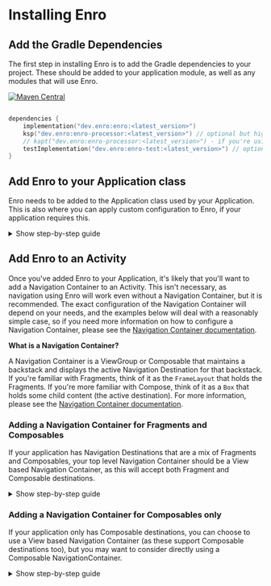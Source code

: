 # Installing Enro

## Add the Gradle Dependencies 
The first step in installing Enro is to add the Gradle dependencies to your project. These should be added to your application module, as well as any modules that will use Enro. 

[![Maven Central](https://img.shields.io/maven-central/v/dev.enro/enro.svg?label=Maven%20Central)](https://search.maven.org/search?q=g:%22dev.enro%22)
```kotlin

dependencies {
    implementation("dev.enro:enro:<latest_version>")
    ksp("dev.enro:enro-processor:<latest_version>") // optional but highly recommended
    // kapt("dev.enro:enro-processor:<latest_version>") - if you're using KAPT not KSP
    testImplementation("dev.enro:enro-test:<latest_version>") // optional test extensions
}

```

## Add Enro to your Application class
Enro needs to be added to the Application class used by your Application. This is also where you can apply custom configuration to Enro, if your application requires this.

<details markdown="block">
  <summary>
    Show step-by-step guide
  </summary>

**0. An application class without Enro installed**
```kotlin

class ExampleApplication : Application {
    // ...
}

```

**1. Add the `NavigationApplication` interface**
```kotlin

class ExampleApplication : Application, NavigationApplication {
```
{:.code-important .code-start}
```kotlin
    // ...
}

```
{:.code-not-important .code-end}

**2. Override the `navigationController` property**
```kotlin

class ExampleApplication : Application, NavigationApplication {
```
{:.code-not-important .code-start}
```kotlin
    override val navigationController = createNavigationController { }
```
{:.code-important}
```kotlin

    // ...
}

```
{:.code-not-important .code-end}

In the example above we're passing an empty block to the `createNavigationController` function, but this block is used to provide configuration to Enro. In a simple application that uses annotation processing, you may not need to provide any configuration, but it's useful to be aware that this is what the block is used for. Please see [Configuring Enro](./configuring-enro.md) for more information.

**3. Add the `@NavigationComponent` annotation to your Application (if using kapt/annotation processing)**
```kotlin

@NavigationComponent
```
{:.code-important .code-start}
```kotlin
class ExampleApplication : Application, NavigationApplication {
    override val navigationController = createNavigationController { }
    
    // ...
}

```
{:.code-not-important .code-end}

If you are using annotation processing (which is optional, but recommended), you are required to annotate your Application class with `@NavigationComponent` so that the annotation processor has a hook to generate and provide configuration. 

If you are not using annotation processing, you won't need to add this annotation. Instead, you'll need to provide your Application's configuration within the `createNavigationController` block. Please see [Configuring Enro](./configuring-enro.md) for more information.
</details>

## Add Enro to an Activity
Once you've added Enro to your Application, it's likely that you'll want to add a Navigation Container to an Activity. This isn't necessary, as navigation using Enro will work even without a Navigation Container, but it is recommended. The exact configuration of the Navigation Container will depend on your needs, and the examples below will deal with a reasonably simple case, so if you need more information on how to configure a Navigation Container, please see the [Navigation Container documentation](./navigation-containers.md).

**What is a Navigation Container?**

A Navigation Container is a ViewGroup or Composable that maintains a backstack and displays the active Navigation Destination for that backstack. If you're familiar with Fragments, think of it as the `FrameLayout` that holds the Fragments. If you're more familiar with Compose, think of it as a `Box` that holds some child content (the active destination). For more information, please see the [Navigation Container documentation](./navigation-containers.md).

### Adding a Navigation Container for Fragments and Composables
If your application has Navigation Destinations that are a mix of Fragments and Composables, your top level Navigation Container should be a View based Navigation Container, as this will accept both Fragment and Composable destinations. 

<details markdown="block">
  <summary>
    Show step-by-step guide
  </summary>

**0. An Activity without a Navigation Container**
```kotlin

class MainActivity : AppCompatActivity() {
    override fun onCreate(savedInstanceState: Bundle?) {
        super.onCreate(savedInstanceState)
        setContentView(R.layout.activity_main)
    }
}

```

**1. Add a FrameLayout to your Activity's layout file**
```xml

<androidx.constraintlayout.widget.ConstraintLayout 
    xmlns:android="http://schemas.android.com/apk/res/android"
    android:layout_width="match_parent"
    android:layout_height="match_parent">
```
{:.code-not-important .code-start}
```xml
    <FrameLayout
        android:id="@+id/exampleNavigationContainer"
        />
```
{:.code-important}
```xml
    <!-- ... -->
</androidx.constraintlayout.widget.ConstraintLayout>

```
{:.code-not-important .code-end}

**2. Add a Navigation Container property to your Activity**
```kotlin

class MainActivity : AppCompatActivity() {

```
{:.code-not-important .code-start}
```kotlin
    private val exampleContainer by navigationContainer(
        containerId = R.id.exampleNavigationContainer,
    )
```
{:.code-important}
```kotlin

    override fun onCreate(savedInstanceState: Bundle?) {
        super.onCreate(savedInstanceState)
        setContentView(R.layout.activity_main)
    }
}

```
{:.code-not-important .code-end}

**3. Configure the Navigation Container**

The Navigation Container that we've defined above will start off with nothing in it, and it will allow any Navigation Destination to be pushed into it. Below is an example of a configured Navigation Container that will initially show the Navigation Destination for a particular Navigation Key, and will `finish` the Activity if the Navigation Container is ever about to become empty. This isn't always the behavior that you will want for a Navigation Container, but it is a reasonably common way to set up an Activity's root Navigation Container. For more information, please see the [Navigation Container documentation](./navigation-containers.md).

```kotlin

class MainActivity : AppCompatActivity() {

    private val exampleContainer by navigationContainer(
        containerId = R.id.exampleNavigationContainer,
```
{:.code-not-important .code-start}
```kotlin
        root = { ExampleRootNavigationKey(/* ... */) }, 
        emptyBehavior = EmptyBehavior.CloseParent,
```
{:.code-important}
```kotlin
    )

    override fun onCreate(savedInstanceState: Bundle?) {
        super.onCreate(savedInstanceState)
        setContentView(R.layout.activity_main)
    }
}

```
{:.code-not-important .code-end}
</details>


### Adding a Navigation Container for Composables only
If your application only has Composable destinations, you can choose to use a View based Navigation Container (as these support Composable destinations too), but you may want to consider directly using a Composable NavigationContainer.

<details markdown="block">
  <summary>
    Show step-by-step guide
  </summary>

**0. A Composable Activity without a Navigation Container**
```kotlin

class MainActivity : AppCompatActivity() {
    override fun onCreate(savedInstanceState: Bundle?) {
        super.onCreate(savedInstanceState)
        setContent {
            // ...
        }
    }
}

```

**1. Add a Navigation Container variable**
```kotlin

class MainActivity : AppCompatActivity() {
    override fun onCreate(savedInstanceState: Bundle?) {
        super.onCreate(savedInstanceState)
        setContent {
```
{:.code-not-important .code-start}
```kotlin
            val container = rememberNavigationContainer()
```
{:.code-important}
```kotlin
            // ...
        }
    }
}

```
{:.code-not-important .code-end}

**2. Render the Navigation Container**
```kotlin

class MainActivity : AppCompatActivity() {
    override fun onCreate(savedInstanceState: Bundle?) {
        super.onCreate(savedInstanceState)
        setContent {
            val container = rememberNavigationContainer()
            
```
{:.code-not-important .code-start}
```kotlin
            Box(modifier = Modifier.fillMaxSize()) {
                container.Render()
            }
```
{:.code-important}
```kotlin
            // ...
        }
    }
}

```
{:.code-not-important .code-end}

**3. Configure the Navigation Container**

The Navigation Container that we've defined above will start off with nothing in it, and it will allow any Navigation Destination to be pushed into it. Below is an example of a configured Navigation Container that will initially show the Navigation Destination for a particular Navigation Key, and will `finish` the Activity if the Navigation Container is ever about to become empty. This isn't always the behavior that you will want for a Navigation Container, but it is a reasonably common way to set up an Activity's root Navigation Container. For more information, please see the [Navigation Container documentation](./navigation-containers.md).

```kotlin

class MainActivity : AppCompatActivity() {
    override fun onCreate(savedInstanceState: Bundle?) {
        super.onCreate(savedInstanceState)
        setContent {
            val container = rememberNavigationContainer(
```
{:.code-not-important .code-start}
```kotlin
                root = ExampleRootNavigationKey(/* ... */), 
                emptyBehavior = EmptyBehavior.CloseParent,
```
{:.code-important}
```kotlin
            )

            Box(modifier = Modifier.fillMaxSize()) {
                container.Render()
            }
            // ...
        }
    }
}

```
{:.code-not-important .code-end}

</details>